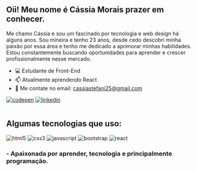 ## Oii! Meu nome é Cássia Morais prazer em conhecer.

Me chamo Cássia e sou um fascinado por tecnologia e web design há alguns anos. Sou mineira e tenho 23 anos, desde cedo descobri minha paixão por essa área e tenho me dedicado a aprimorar minhas habilidades. Estou constantemente buscando oportunidades para aprender e crescer profissionalmente nesse mercado.

- 💻 Estudante de Front-End
- 📫 Atualmente aprendendo React
- 📧 Me contate no email: cassiastefani25@gmail.com

[![codepen](https://img.shields.io/badge/Codepen-000000?style=for-the-badge&logo=codepen&logoColor=white)](https://codepen.io/Cassia-St)
[![linkedin](https://img.shields.io/badge/LinkedIn-0077B5?style=for-the-badge&logo=linkedin&logoColor=white)](http://linkedin.com/in/cássia-stefani-morais-a0422923b)
<div style="display: inline-block">

  ## Algumas tecnologias que uso:
  
  <img alt="html5" src="https://img.shields.io/badge/HTML5-E34F26?style=for-the-badge&logo=html5&logoColor=white">
  <img alt="css3" src="https://img.shields.io/badge/CSS3-1572B6?style=for-the-badge&logo=css3&logoColor=white">
  <img alt="javascript" src="https://img.shields.io/badge/JavaScript-323330?style=for-the-badge&logo=javascript&logoColor=F7DF1E">
  <img alt="bootstrap" src="https://img.shields.io/badge/Bootstrap-563D7C?style=for-the-badge&logo=bootstrap&logoColor=whit">
  <img alt="react" src="https://img.shields.io/badge/React-20232A?style=for-the-badge&logo=react&logoColor=61DAFB">
</div>

### - Apaixonada por aprender, tecnologia e principalmente programaçâo.
